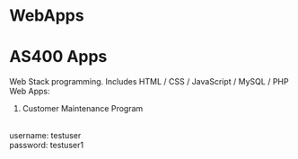 # WebApps
# AS400 Apps
Web Stack programming. 
Includes HTML / CSS / JavaScript / MySQL / PHP
Web Apps:
1. Customer Maintenance Program

<br>
username: testuser
<br>
password: testuser1
<br> 
